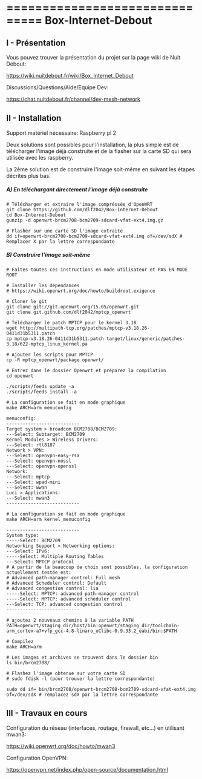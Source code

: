 ===============================
Box-Internet-Debout
===============================

## I - Présentation

Vous pouvez trouver la présentation du projet sur la page wiki de Nuit Debout:

https://wiki.nuitdebout.fr/wiki/Box_Internet_Debout


Discussions/Questions/Aide/Equipe Dev:

https://chat.nuitdebout.fr/channel/dev-mesh-network

## II - Installation

Support matériel nécessaire: Raspberry pi 2

Deux solutions sont possibles pour l'installation, la plus simple est de télécharger l'image déjà construite et de la flasher sur la carte SD qui sera utilisée avec les raspberry.

La 2ème solution est de construire l'image soit-même en suivant les étapes décrites plus bas.

#####  A) En téléchargant directement l'image déjà construite

```
# Télécharger et extraire l'image compréssée d'OpenWRT
git clone https://github.com/dlf2042/Box-Internet-Debout
cd Box-Internet-Debout
gunzip -d openwrt-brcm2708-bcm2709-sdcard-vfat-ext4.img.gz
```


```
# Flasher sur une carte SD l'image extraite
dd if=openwrt-brcm2708-bcm2709-sdcard-vfat-ext4.img of=/dev/sdX # Remplacer X par la lettre correspondante
```

#####  B) Construire l'image soit-même

```
# Faites toutes ces instructions en mode utilisateur et PAS EN MODE ROOT
```


```
# Installer les dépendances
# https://wiki.openwrt.org/doc/howto/buildroot.exigence
```


```
# Cloner le git 
git clone git://git.openwrt.org/15.05/openwrt.git
git clone git.github.com/dlf2042/mptcp_openwrt
```


```
# Télécharger le patch MPTCP pour le kernel 3.18
wget http://multipath-tcp.org/patches/mptcp-v3.18.26-0411d31b5311.patch
cp mptcp-v3.18.26-0411d31b5311.patch target/linux/generic/patches-3.18/622-mptcp_linux_kernel.pa
```


```
# Ajouter les scripts pour MPTCP
cp -R mptcp_openwrt/package openwrt/
```


```
# Entrez dans le dossier Openwrt et préparez la compilation
cd openwrt

./scripts/feeds update -a
./scripts/feeds install -a
```


```
# La configuration se fait en mode graphique
make ARCH=arm menuconfig
```


```
menuconfig:
---------------------------
Target system > broadcom BCM2708/BCM2709:
---Select: Subtarget: BCM2709
Kernel Modules > Wireless Drivers:
---Select: rtl8187
Network > VPN:
---Select: openvpn-easy-rsa
---Select: openvpn-nossl
---Select: openvpn-openssl
Network:
---Select: mptcp
---Select: wpad-mini
---Select: wwan
Luci > Applications:
---Select: mwan3
---------------------------
```


```
# La configuration se fait en mode graphique
make ARCH=arm kernel_menuconfig

---------------------------
System type:
-----Select: BCM2709
Networking Support > Networking options:
---Select: IPv6:
-----Select: Multiple Routing Tables
---Select: MPTCP protocol
# A partir de la beaucoup de choix sont possibles, la configuration actuellement testée est:
# Advanced path-manager control: Full mesh
# Advanced Scheduler control: Default
# Advanced congestion control: lia
-----Select: MPTCP: advanced path-manager control
-----Select: MPTCP: advanced scheduler control
---Select: TCP: advanced congestion control
---------------------------
```


```
# ajoutez 2 nouveaux chemins à la variable PATH
PATH=openwrt/staging_dir/host/bin:openwrt/staging_dir/toolchain-arm_cortex-a7+vfp_gcc-4.8-linaro_uClibc-0.9.33.2_eabi/bin:$PATH
```


```
# Compilez
make ARCH=arm
```


```
# Les images et archives se trouvent dans le dossier bin
ls bin/brcm2708/
```


```
# Flashez l'image obtenue sur votre carte SD
# sudo fdisk -l (pour trouver la lettre correspondante)
```


```
sudo dd if= bin/brcm2708/openwrt-brcm2708-bcm2709-sdcard-vfat-ext4.img of=/dev/sdX # remplacez sdX par la lettre correspondante
```


## III - Travaux en cours

Configuration du réseau (interfaces, routage, firewall, etc...) en utilisant mwan3:

https://wiki.openwrt.org/doc/howto/mwan3



Configuration OpenVPN:

https://openvpn.net/index.php/open-source/documentation.html

